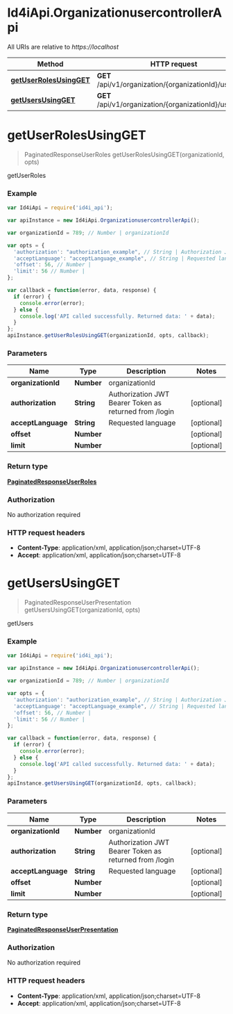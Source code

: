 # Id4iApi.OrganizationusercontrollerApi

All URIs are relative to *https://localhost*

Method | HTTP request | Description
------------- | ------------- | -------------
[**getUserRolesUsingGET**](OrganizationusercontrollerApi.md#getUserRolesUsingGET) | **GET** /api/v1/organization/{organizationId}/userroles | getUserRoles
[**getUsersUsingGET**](OrganizationusercontrollerApi.md#getUsersUsingGET) | **GET** /api/v1/organization/{organizationId}/users | getUsers


<a name="getUserRolesUsingGET"></a>
# **getUserRolesUsingGET**
> PaginatedResponseUserRoles getUserRolesUsingGET(organizationId, opts)

getUserRoles

### Example
```javascript
var Id4iApi = require('id4i_api');

var apiInstance = new Id4iApi.OrganizationusercontrollerApi();

var organizationId = 789; // Number | organizationId

var opts = { 
  'authorization': "authorization_example", // String | Authorization JWT Bearer Token as returned from /login
  'acceptLanguage': "acceptLanguage_example", // String | Requested language
  'offset': 56, // Number | 
  'limit': 56 // Number | 
};

var callback = function(error, data, response) {
  if (error) {
    console.error(error);
  } else {
    console.log('API called successfully. Returned data: ' + data);
  }
};
apiInstance.getUserRolesUsingGET(organizationId, opts, callback);
```

### Parameters

Name | Type | Description  | Notes
------------- | ------------- | ------------- | -------------
 **organizationId** | **Number**| organizationId | 
 **authorization** | **String**| Authorization JWT Bearer Token as returned from /login | [optional] 
 **acceptLanguage** | **String**| Requested language | [optional] 
 **offset** | **Number**|  | [optional] 
 **limit** | **Number**|  | [optional] 

### Return type

[**PaginatedResponseUserRoles**](PaginatedResponseUserRoles.md)

### Authorization

No authorization required

### HTTP request headers

 - **Content-Type**: application/xml, application/json;charset=UTF-8
 - **Accept**: application/xml, application/json;charset=UTF-8

<a name="getUsersUsingGET"></a>
# **getUsersUsingGET**
> PaginatedResponseUserPresentation getUsersUsingGET(organizationId, opts)

getUsers

### Example
```javascript
var Id4iApi = require('id4i_api');

var apiInstance = new Id4iApi.OrganizationusercontrollerApi();

var organizationId = 789; // Number | organizationId

var opts = { 
  'authorization': "authorization_example", // String | Authorization JWT Bearer Token as returned from /login
  'acceptLanguage': "acceptLanguage_example", // String | Requested language
  'offset': 56, // Number | 
  'limit': 56 // Number | 
};

var callback = function(error, data, response) {
  if (error) {
    console.error(error);
  } else {
    console.log('API called successfully. Returned data: ' + data);
  }
};
apiInstance.getUsersUsingGET(organizationId, opts, callback);
```

### Parameters

Name | Type | Description  | Notes
------------- | ------------- | ------------- | -------------
 **organizationId** | **Number**| organizationId | 
 **authorization** | **String**| Authorization JWT Bearer Token as returned from /login | [optional] 
 **acceptLanguage** | **String**| Requested language | [optional] 
 **offset** | **Number**|  | [optional] 
 **limit** | **Number**|  | [optional] 

### Return type

[**PaginatedResponseUserPresentation**](PaginatedResponseUserPresentation.md)

### Authorization

No authorization required

### HTTP request headers

 - **Content-Type**: application/xml, application/json;charset=UTF-8
 - **Accept**: application/xml, application/json;charset=UTF-8


